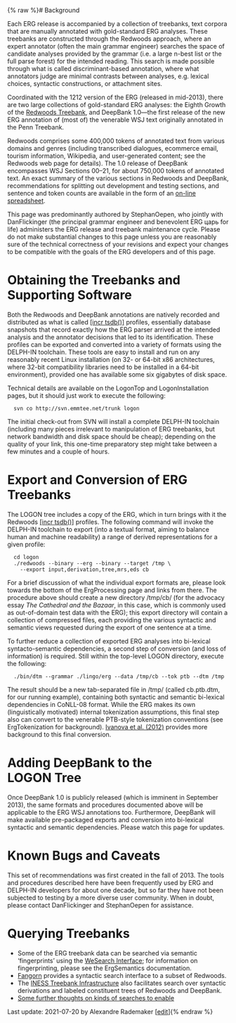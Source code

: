 {% raw %}# Background

Each ERG release is accompanied by a collection of treebanks, text
corpora that are manually annotated with gold-standard ERG analyses.
These treebanks are constructed through the Redwoods approach, where an
expert annotator (often the main grammar engineer) searches the space of
candidate analyses provided by the grammar (i.e. a large n-best list or
the full parse forest) for the intended reading. This search is made
possible through what is called discriminant-based annotation, where
what annotators judge are minimal contrasts between analyses, e.g.
lexical choices, syntactic constructions, or attachment sites.

Coordinated with the 1212 version of the ERG (released in mid-2013),
there are two large collections of gold-standard ERG analyses: the
Eighth Growth of the [Redwoods
Treebank](), and DeepBank
1.0—the first release of the new ERG annotation of (most of) the
venerable WSJ text originally annotated in the Penn Treebank.

Redwoods comprises some 400,000 tokens of annotated text from various
domains and genres (including transcribed dialogues, ecommerce email,
tourism information, Wikipedia, and user-generated content; see the
Redwoods web page for details). The 1.0 release of DeepBank
encompasses WSJ Sections 00–21, for about 750,000 tokens of annotated
text. An exact summary of the various sections in Redwoods and
DeepBank, recommendations for splitting out development and
testing sections, and sentence and token counts are available in the
form of an [on-line
spreadsheet](http://svn.delph-in.net/erg/tags/1212/etc/redwoods.xls).

This page was predominantly authored by StephanOepen,
who jointly with DanFlickinger (the principal grammar
engineer and benevolent ERG царь for life) administers the ERG release
and treebank maintenance cycle. Please do not make substantial changes
to this page unless you are reasonably sure of the technical correctness
of your revisions and expect your changes to be compatible with the
goals of the ERG developers and of this page.

# Obtaining the Treebanks and Supporting Software

Both the Redwoods and DeepBank annotations are natively
recorded and distributed as what is called [\[incr
tsdb()\]](http://www.delph-in.net/itsdb) profiles, essentially database
snapshots that record exactly how the ERG parser arrived at the intended
analysis and the annotator decisions that led to its identification.
These profiles can be exported and converted into a variety of formats
using the DELPH-IN toolchain. These tools are easy to install and run on
any reasonably recent Linux installation (on 32- or 64-bit x86
architectures, where 32-bit compatibility libraries need to be installed
in a 64-bit environment), provided one has available some six gigabytes
of disk space.

Technical details are available on the LogonTop and
LogonInstallation pages, but it should just work to
execute the following:

      svn co http://svn.emmtee.net/trunk logon

The initial check-out from SVN will install a complete DELPH-IN
toolchain (including many pieces irrelevant to manipulation of ERG
treebanks, but network bandwidth and disk space should be cheap);
depending on the quality of your link, this one-time preparatory step
might take between a few minutes and a couple of hours.

# Export and Conversion of ERG Treebanks

The LOGON tree includes a copy of the ERG, which in turn brings with it
the Redwoods [\[incr tsdb()\]](http://www.delph-in.net/itsdb) profiles.
The following command will invoke the DELPH-IN toolchain to export (into
a textual format, aiming to balance human and machine readability) a
range of derived representations for a given profile:

      cd logon
      ./redwoods --binary --erg --binary --target /tmp \
        --export input,derivation,tree,mrs,eds cb

For a brief discussion of what the individual export formats are, please
look towards the bottom of the ErgProcessing page and
links from there. The procedure above should create a new directory
/tmp/cb/ (for the advocacy essay *The Cathedral and the Bazaar*, in this
case, which is commonly used as out-of-domain test data with the ERG);
this export directory will contain a collection of compressed files,
each providing the various syntactic and semantic views requested during
the export of one sentence at a time.

To further reduce a collection of exported ERG analyses into bi-lexical
syntacto-semantic dependencies, a second step of conversion (and loss of
information) is required. Still within the top-level LOGON directory,
execute the following:

      ./bin/dtm --grammar ./lingo/erg --data /tmp/cb --tok ptb --dtm /tmp

The result should be a new tab-separated file in /tmp/ (called
cb.ptb.dtm, for our running example), containing both syntactic and
semantic bi-lexical dependencies in CoNLL-08 format. While the ERG makes
its own (linguistically motivated) internal tokenization assumptions,
this final step also can convert to the venerable PTB-style tokenization
conventions (see ErgTokenization for background).
[Ivanova et al. (2012)](http://aclweb.org/anthology/W/W12/W12-3602.pdf)
provides more background to this final conversion.

# Adding DeepBank to the LOGON Tree

Once DeepBank 1.0 is publicly released (which is imminent in
September 2013), the same formats and procedures documented above will
be applicable to the ERG WSJ annotations too. Furthermore,
DeepBank will make available pre-packaged exports and
conversion into bi-lexical syntactic and semantic dependencies. Please
watch this page for updates.

# Known Bugs and Caveats

This set of recommendations was first created in the fall of 2013. The
tools and procedures described here have been frequently used by ERG and
DELPH-IN developers for about one decade, but so far they have not been
subjected to testing by a more diverse user community. When in doubt,
please contact DanFlickinger and
StephanOepen for assistance.

# Querying Treebanks

- Some of the ERG treebank data can be searched via semantic
‘fingerprints’ using the [WeSearch
Interface](http://wesearch.delph-in.net); for information on
fingerprinting, please see the ErgSemantics
documentation.
- [Fangorn](http://hum.csse.unimelb.edu.au/ts/index) provides a
syntactic search interface to a subset of Redwoods.
- The [INESS Treebank Infrastructure](http://clarino.uib.no/iness)
also facilitates search over syntactic derivations and labeled
constituent trees of Redwoods and DeepBank.
- [Some further thoughts on kinds of searches to
enable]()

Last update: 2021-07-20 by Alexandre Rademaker [[edit](https://github.com/delph-in/docs/wiki/ErgTreebanks/_edit)]{% endraw %}